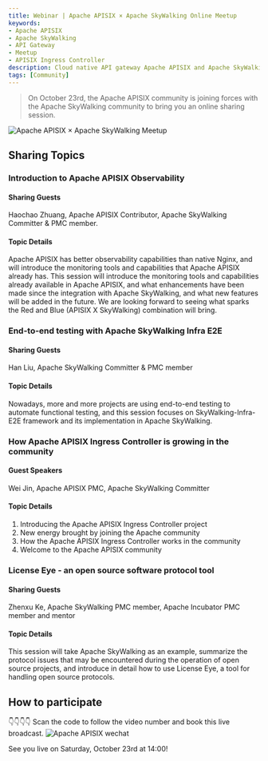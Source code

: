 ```yaml
---
title: Webinar | Apache APISIX × Apache SkyWalking Online Meetup
keywords:
- Apache APISIX
- Apache SkyWalking
- API Gateway
- Meetup
- APISIX Ingress Controller
description: Cloud native API gateway Apache APISIX and Apache SkyWalking community bring you online sharing, covering APISIX observability and Ingress projects, E2E testing, etc.
tags: [Community]
---
```

> On October 23rd, the Apache APISIX community is joining forces with the Apache SkyWalking community to bring you an online sharing session.
<!--truncate-->

![Apache APISIX × Apache SkyWalking Meetup](https://static.apiseven.com/202108/1634607898296-26d3dbea-da8b-41cc-a50d-b4aa37f69f5f.jpeg)

## Sharing Topics

### Introduction to Apache APISIX Observability

#### Sharing Guests

Haochao Zhuang, Apache APISIX Contributor, Apache SkyWalking Committer & PMC member.

#### Topic Details

Apache APISIX has better observability capabilities than native Nginx, and will introduce the monitoring tools and capabilities that Apache APISIX already has. This session will introduce the monitoring tools and capabilities already available in Apache APISIX, and what enhancements have been made since the integration with Apache SkyWalking, and what new features will be added in the future. We are looking forward to seeing what sparks the Red and Blue (APISIX X SkyWalking) combination will bring.

### End-to-end testing with Apache SkyWalking Infra E2E

#### Sharing Guests

Han Liu, Apache SkyWalking Committer & PMC member

#### Topic Details

Nowadays, more and more projects are using end-to-end testing to automate functional testing, and this session focuses on SkyWalking-Infra-E2E framework and its implementation in Apache SkyWalking.

### How Apache APISIX Ingress Controller is growing in the community

#### Guest Speakers

Wei Jin, Apache APISIX PMC, Apache SkyWalking Committer

#### Topic Details

1. Introducing the Apache APISIX Ingress Controller project
2. New energy brought by joining the Apache community
3. How the Apache APISIX Ingress Controller works in the community
4. Welcome to the Apache APISIX community

### License Eye - an open source software protocol tool

#### Sharing Guests

Zhenxu Ke, Apache SkyWalking PMC member, Apache Incubator PMC member and mentor

#### Topic Details

This session will take Apache SkyWalking as an example, summarize the protocol issues that may be encountered during the operation of open source projects, and introduce in detail how to use License Eye, a tool for handling open source protocols.

## How to participate

👇👇👇👇 Scan the code to follow the video number and book this live broadcast.
![Apache APISIX wechat](https://apisix.apache.org/assets/images/2021-08-21-2-e9610756c89fec849caeb66361bce002.png)

See you live on Saturday, October 23rd at 14:00!

